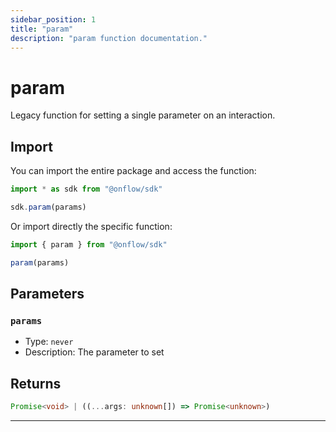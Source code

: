 ```yaml
---
sidebar_position: 1
title: "param"
description: "param function documentation."
---
```


<!-- THIS DOCUMENT IS AUTO-GENERATED FROM [onflow/sdk/src/sdk.ts](https://github.com/onflow/fcl-js/tree/master/packages/sdk/src/sdk.ts). DO NOT EDIT MANUALLY -->

# param

Legacy function for setting a single parameter on an interaction.

## Import

You can import the entire package and access the function:

```typescript
import * as sdk from "@onflow/sdk"

sdk.param(params)
```

Or import directly the specific function:

```typescript
import { param } from "@onflow/sdk"

param(params)
```


## Parameters

### `params` 


- Type: `never`
- Description: The parameter to set


## Returns

```typescript
Promise<void> | ((...args: unknown[]) => Promise<unknown>)
```


---